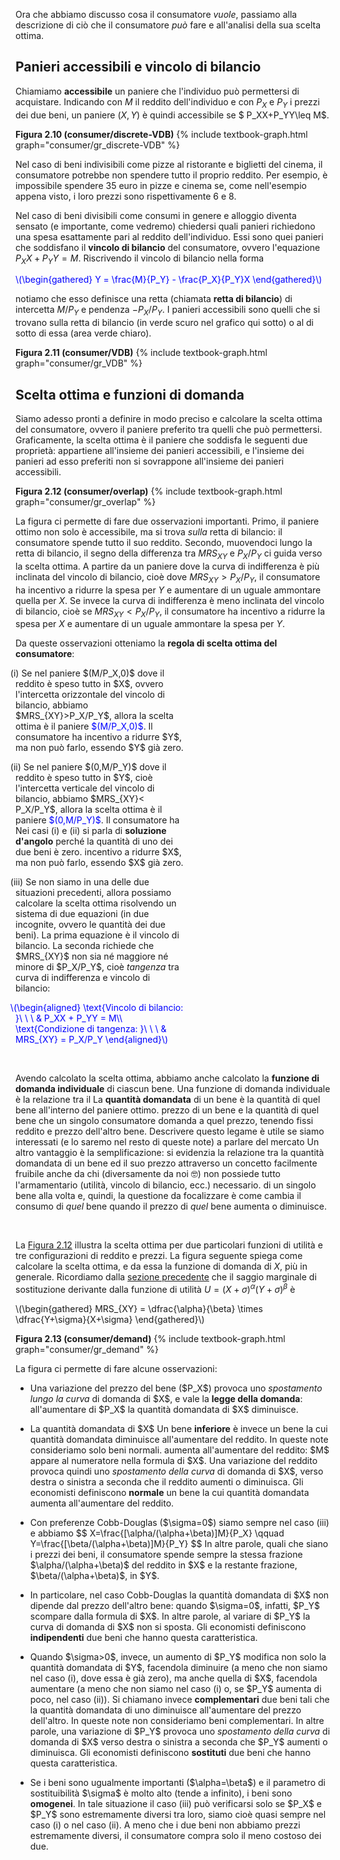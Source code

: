 



Ora che abbiamo discusso cosa il consumatore <i>vuole</i>, passiamo alla descrizione di ciò che il consumatore <i>può</i> fare e all'analisi della sua scelta ottima.


<h2 id="SUBSEC_VDB">Panieri accessibili e vincolo di bilancio</h2>

 Chiamiamo <b>accessibile</b> un paniere che l'individuo può permettersi di acquistare. Indicando con $M$ il reddito dell'individuo e con $P_X$ e $P_Y$ i prezzi dei due beni, un paniere $(X,Y)$ è quindi accessibile se $ P_XX+P_YY\leq M$.

<a id="gr_consumer/discrete-VDB"><strong>Figura 2.10 (consumer/discrete-VDB)</strong></a>
{% include textbook-graph.html graph="consumer/gr_discrete-VDB" %}



Nel caso di beni indivisibili come pizze al ristorante e biglietti del cinema, il consumatore potrebbe non spendere tutto il proprio reddito. Per esempio, è impossibile spendere $35$ euro in pizze e cinema se, come nell'esempio appena visto, i loro prezzi sono rispettivamente $6$ e $8$.

Nel caso di beni divisibili come consumi in genere e alloggio diventa sensato (e importante, come vedremo) chiedersi quali panieri richiedono una spesa esattamente pari al reddito dell'individuo. Essi sono quei panieri che soddisfano il <b>vincolo di bilancio</b> del consumatore, ovvero l'equazione $P_XX+P_YY = M$. Riscrivendo il vincolo di bilancio nella forma

<p><span style="color: Blue;">
\(\begin{gathered}
 Y = \frac{M}{P_Y} - \frac{P_X}{P_Y}X
\end{gathered}\)
</span></p>

notiamo che esso definisce una retta (chiamata <b>retta di bilancio</b>) di intercetta $M/P_Y$ e pendenza $-P_X/P_Y$. I panieri accessibili sono quelli che si trovano sulla retta di bilancio (in verde scuro nel grafico qui sotto) o al di sotto di essa (area verde chiaro).

<a id="gr_consumer/VDB"><strong>Figura 2.11 (consumer/VDB)</strong></a>
{% include textbook-graph.html graph="consumer/gr_VDB" %}
































<h2 id="SUBSEC_OPT">Scelta ottima e funzioni di domanda</h2>

Siamo adesso pronti a definire in modo preciso e calcolare la scelta ottima del consumatore, ovvero il paniere preferito tra quelli che può permettersi. Graficamente, la scelta ottima è il paniere che soddisfa le seguenti due proprietà: appartiene all'insieme dei panieri accessibili, e l'insieme dei panieri ad esso preferiti non si sovrappone all'insieme dei panieri accessibili.

<a id="gr_consumer/overlap"><strong>Figura 2.12 (consumer/overlap)</strong></a>
{% include textbook-graph.html graph="consumer/gr_overlap" %}

La figura ci permette di fare due osservazioni importanti. Primo, il paniere ottimo non solo è accessibile, ma si trova <i>sulla</i> retta di bilancio: il consumatore spende tutto il suo reddito. Secondo, muovendoci lungo la retta di bilancio, il segno della differenza tra $MRS_{XY}$ e $P_X/P_Y$ ci guida verso la scelta ottima. A partire da un paniere dove la curva di indifferenza è più inclinata del vincolo di bilancio, cioè dove $MRS_{XY}>P_X/P_Y$, il consumatore ha incentivo a ridurre la spesa per $Y$ e aumentare di un uguale ammontare quella per $X$. Se invece la curva di indifferenza è meno inclinata del vincolo di bilancio, cioè se $MRS_{XY}< P_X/P_Y$, il consumatore ha incentivo a ridurre la spesa per $X$ e aumentare di un uguale ammontare la spesa per $Y$.

Da queste osservazioni otteniamo la <b>regola di scelta ottima del consumatore</b>: 

<style>
div.alfpar {
  text-indent: -3%;
  max-width: 54%;
  /*text-align: justify;*/
}
</style>



<div class="alfpar">
	<p>
		(i) Se nel paniere $(M/P_X,0)$ dove il reddito 
		è speso tutto in $X$, ovvero l'intercetta orizzontale
		del vincolo di bilancio, abbiamo $MRS_{XY}>P_X/P_Y$, allora la scelta ottima è il paniere
		<span style="color: Blue;">$(M/P_X,0)$</span>. Il consumatore ha incentivo a ridurre $Y$, ma non può farlo, essendo $Y$ già zero.
	</p>
    <p>
		(ii) Se nel paniere $(0,M/P_Y)$ dove il reddito
		è speso tutto in $Y$, cioè l'intercetta verticale
		del vincolo di bilancio, abbiamo $MRS_{XY}< P_X/P_Y$, allora la scelta ottima è il paniere
		<span style="color: Blue;">$(0,M/P_Y)$</span>. Il consumatore ha
		<span class="marginnote">
		Nei casi (i) e (ii) si parla di <b>soluzione d'angolo</b> perché la quantità di uno dei due beni è zero.
		</span>
		incentivo a ridurre $X$, ma non può farlo, essendo $X$ già zero.
		</p>
    <p>
		(iii) Se non siamo in una delle due situazioni precedenti, allora possiamo calcolare la scelta ottima risolvendo un sistema di due equazioni (in due incognite, ovvero le quantità dei due beni). La prima equazione è il vincolo di bilancio. La seconda richiede che $MRS_{XY}$ non sia né maggiore né minore di $P_X/P_Y$, cioè <i>tangenza</i> tra curva di indifferenza e vincolo di bilancio:
		<p><span style="color: Blue;">
		\(\begin{aligned}
		\text{Vincolo di bilancio: }\ \ \  &amp; P_XX + P_YY = M\\
		\text{Condizione di tangenza: }\ \ \  &amp; MRS_{XY} = P_X/P_Y
		\end{aligned}\)
		</span>
		</p>
		</p>
</div>



<br>


Avendo calcolato la scelta ottima, abbiamo anche calcolato la <b>funzione di domanda individuale</b> di ciascun bene. Una funzione di domanda individuale è la relazione tra il
<span class="marginnote">
La <b>quantità domandata</b> di un bene è la quantità di quel bene all'interno del paniere ottimo.
</span>
prezzo di un bene e la quantità di quel bene che un singolo consumatore domanda
a quel prezzo, tenendo fissi reddito e prezzo dell'altro bene. Descrivere questo legame è utile
se siamo interessati (e lo saremo nel resto di queste note) a parlare del mercato
<span class="marginnote">
Un altro vantaggio è la semplificazione: si evidenzia la relazione tra la quantità domandata di un bene ed il suo prezzo attraverso un concetto facilmente fruibile anche da chi (diversamente da noi 🤓) non possiede tutto l'armamentario (utilità, vincolo di bilancio, ecc.) necessario.
</span>
di un singolo bene alla volta e, quindi, la questione da focalizzare è come cambia il consumo di <i>quel</i> bene quando il prezzo di <i>quel</i> bene aumenta o diminuisce.








<br>






La <a href="{{ site.baseurl }}/it/I/2/3#gr_consumer/overlap">Figura 2.12</a> illustra la scelta ottima per due particolari funzioni di utilità e tre configurazioni di reddito e prezzi. La figura seguente spiega come calcolare la scelta ottima, e da essa la funzione di domanda di $X$, più in generale. Ricordiamo dalla <a href="{{ site.baseurl }}/it/I/2/2#gr_consumer/cobb-s-pref">sezione precedente</a> che il saggio marginale di sostituzione derivante dalla funzione di utilità $U=(X+\sigma)^\alpha(Y+\sigma)^\beta$ è

<p>
\(\begin{gathered}
MRS_{XY} = \dfrac{\alpha}{\beta} \times \dfrac{Y+\sigma}{X+\sigma}
\end{gathered}\)
</p>


<a id="gr_consumer/demand"><strong>Figura 2.13 (consumer/demand)</strong></a>
{% include textbook-graph.html graph="consumer/gr_demand" %}







La figura ci permette di fare alcune osservazioni:

<ul>
  <li>
    <p>
    Una variazione del prezzo del bene ($P_X$) provoca uno <i>spostamento lungo la curva</i> di domanda di $X$, e vale la <b>legge della domanda</b>: all'aumentare di $P_X$ la quantità domandata di $X$ diminuisce.
    </p>
  </li>
  <li>
    <p id="normalgood">
    La quantità domandata di $X$
    <span class="marginnote">
    Un bene <b>inferiore</b> è invece un bene la cui quantità domandata diminuisce all'aumentare del reddito. In queste note consideriamo solo beni normali.
    </span>
    aumenta all'aumentare del reddito: $M$ appare al numeratore nella formula di $X$. Una variazione del reddito provoca quindi uno <i>spostamento della curva</i> di domanda di $X$, verso destra o sinistra a seconda che il reddito aumenti o diminuisca. Gli economisti definiscono <b>normale</b> un bene la cui quantità domandata aumenta all'aumentare del reddito.
    </p>
  </li>
  <li>
    <p id="item_cobb-optchoice">
    Con preferenze Cobb-Douglas ($\sigma=0$) siamo sempre nel caso (iii) e abbiamo
    $$
    X=\frac{[\alpha/(\alpha+\beta)]M}{P_X}
    \qquad
    Y=\frac{[\beta/(\alpha+\beta)]M}{P_Y}
    $$
    In altre parole, quali che siano i prezzi dei beni, il consumatore spende sempre la stessa frazione $\alpha/(\alpha+\beta)$ del reddito in $X$ e la restante frazione, $\beta/(\alpha+\beta)$, in $Y$.
    </p>
  </li>
  <li>
    <p>
    In particolare, nel caso Cobb-Douglas la quantità domandata di $X$ non dipende dal prezzo dell'altro bene: quando $\sigma=0$, infatti, $P_Y$ scompare dalla formula di $X$. In altre parole, al variare di $P_Y$ la curva di domanda di $X$ non si sposta. Gli economisti definiscono <b>indipendenti</b> due beni che hanno questa caratteristica.
    </p>
  </li>
  <li>
    <p>
    Quando $\sigma>0$, invece, un aumento di $P_Y$ modifica non solo la quantità domandata di $Y$, facendola diminuire (a meno che non siamo nel caso (i), dove essa è già zero), ma anche quella di $X$, facendola aumentare (a meno che non siamo nel caso (i) o, se $P_Y$ aumenta di poco, nel caso (ii)).
    <span class="marginnote">
    Si chiamano invece <b>complementari</b> due beni tali che la quantità domandata di uno diminuisce all'aumentare del prezzo dell'altro. In queste note non consideriamo beni complementari.
    </span>
    In altre parole, una variazione di $P_Y$ provoca uno <i>spostamento della curva</i> di domanda di $X$ verso destra o sinistra a seconda che $P_Y$ aumenti o diminuisca. Gli economisti definiscono <b>sostituti</b> due beni che hanno questa caratteristica.
    </p>
  </li>
  <li>
    <p>
      Se i beni sono ugualmente importanti ($\alpha=\beta$) e il parametro di sostituibilità $\sigma$ è molto alto (tende a infinito), i beni sono <b>omogenei</b>. In tale situazione il caso (iii) può verificarsi solo se $P_X$ e $P_Y$ sono estremamente diversi tra loro, siamo cioè quasi sempre nel caso (i) o nel caso (ii). A meno che i due beni non abbiamo prezzi estremamente diversi, il consumatore compra solo il meno costoso dei due.
    </p>
  </li>
</ul>









